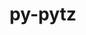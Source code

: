 ---
title: "py-pytz"
layout: cache
categories: [package, v0.19]
meta: {"versions": ["2022.2.1"], "compilers": ["gcc@=11.1.0", "gcc@=7.3.1", "gcc@=7.5.0", "oneapi@=2022.1.0"], "oss": ["amzn2", "ubuntu18.04", "ubuntu20.04"], "platforms": ["linux"], "targets": ["x86_64", "x86_64_v3"], "stacks": ["data-vis-sdk", "e4s", "e4s-oneapi", "ml-cpu", "ml-cuda", "ml-rocm", "radiuss"], "num_specs": 7, "num_specs_by_stack": {"ml-cuda": 1, "ml-rocm": 1, "ml-cpu": 1, "data-vis-sdk": 1, "radiuss": 2, "e4s": 2, "e4s-oneapi": 1}}
spec_details: [{"hash": "s3hw5oe7xm5ijiftcdtiyig3lkvg5u5h", "compiler": "gcc@=7.3.1", "versions": ["2022.2.1"], "os": "amzn2", "platform": "linux", "target": "x86_64_v3", "variants": ["build_system=python_pip"], "stacks": ["ml-cuda", "ml-rocm", "ml-cpu"], "size": "-", "tarball": "https://binaries.spack.io/releases/v0.19/build_cache/linux-amzn2-x86_64_v3/gcc-7.3.1/py-pytz-2022.2.1/linux-amzn2-x86_64_v3-gcc-7.3.1-py-pytz-2022.2.1-s3hw5oe7xm5ijiftcdtiyig3lkvg5u5h.spack"}, {"hash": "2txgjssxjkxpu7nciyxbyj7qubvi2jvo", "compiler": "gcc@=7.5.0", "versions": ["2022.2.1"], "os": "ubuntu18.04", "platform": "linux", "target": "x86_64", "variants": ["build_system=python_pip"], "stacks": ["data-vis-sdk"], "size": "-", "tarball": "https://binaries.spack.io/releases/v0.19/build_cache/linux-ubuntu18.04-x86_64/gcc-7.5.0/py-pytz-2022.2.1/linux-ubuntu18.04-x86_64-gcc-7.5.0-py-pytz-2022.2.1-2txgjssxjkxpu7nciyxbyj7qubvi2jvo.spack"}, {"hash": "psl6mwba6haqdna3zbdi4qn3tlb6bx3i", "compiler": "gcc@=7.5.0", "versions": ["2022.2.1"], "os": "ubuntu18.04", "platform": "linux", "target": "x86_64", "variants": ["build_system=python_pip"], "stacks": ["radiuss"], "size": "-", "tarball": "https://binaries.spack.io/releases/v0.19/build_cache/linux-ubuntu18.04-x86_64/gcc-7.5.0/py-pytz-2022.2.1/linux-ubuntu18.04-x86_64-gcc-7.5.0-py-pytz-2022.2.1-psl6mwba6haqdna3zbdi4qn3tlb6bx3i.spack"}, {"hash": "idylvd2j4ivlwgbp7zskwcnkdvc3j3f6", "compiler": "gcc@=7.5.0", "versions": ["2022.2.1"], "os": "ubuntu18.04", "platform": "linux", "target": "x86_64", "variants": ["build_system=python_pip"], "stacks": ["radiuss"], "size": "-", "tarball": "https://binaries.spack.io/releases/v0.19/build_cache/linux-ubuntu18.04-x86_64/gcc-7.5.0/py-pytz-2022.2.1/linux-ubuntu18.04-x86_64-gcc-7.5.0-py-pytz-2022.2.1-idylvd2j4ivlwgbp7zskwcnkdvc3j3f6.spack"}, {"hash": "qhrdixplti55ztieytk3nhex3ime7dhv", "compiler": "gcc@=11.1.0", "versions": ["2022.2.1"], "os": "ubuntu20.04", "platform": "linux", "target": "x86_64", "variants": ["build_system=python_pip"], "stacks": ["e4s"], "size": "-", "tarball": "https://binaries.spack.io/releases/v0.19/build_cache/linux-ubuntu20.04-x86_64/gcc-11.1.0/py-pytz-2022.2.1/linux-ubuntu20.04-x86_64-gcc-11.1.0-py-pytz-2022.2.1-qhrdixplti55ztieytk3nhex3ime7dhv.spack"}, {"hash": "wda4vfuagzkuwovokezmltlipmfd3mde", "compiler": "gcc@=11.1.0", "versions": ["2022.2.1"], "os": "ubuntu20.04", "platform": "linux", "target": "x86_64", "variants": ["build_system=python_pip"], "stacks": ["e4s"], "size": "-", "tarball": "https://binaries.spack.io/releases/v0.19/build_cache/linux-ubuntu20.04-x86_64/gcc-11.1.0/py-pytz-2022.2.1/linux-ubuntu20.04-x86_64-gcc-11.1.0-py-pytz-2022.2.1-wda4vfuagzkuwovokezmltlipmfd3mde.spack"}, {"hash": "kaa3gahmgzx6tkytrp6umv2oihz3nvlu", "compiler": "oneapi@=2022.1.0", "versions": ["2022.2.1"], "os": "ubuntu20.04", "platform": "linux", "target": "x86_64", "variants": ["build_system=python_pip"], "stacks": ["e4s-oneapi"], "size": "-", "tarball": "https://binaries.spack.io/releases/v0.19/build_cache/linux-ubuntu20.04-x86_64/oneapi-2022.1.0/py-pytz-2022.2.1/linux-ubuntu20.04-x86_64-oneapi-2022.1.0-py-pytz-2022.2.1-kaa3gahmgzx6tkytrp6umv2oihz3nvlu.spack"}]
---
